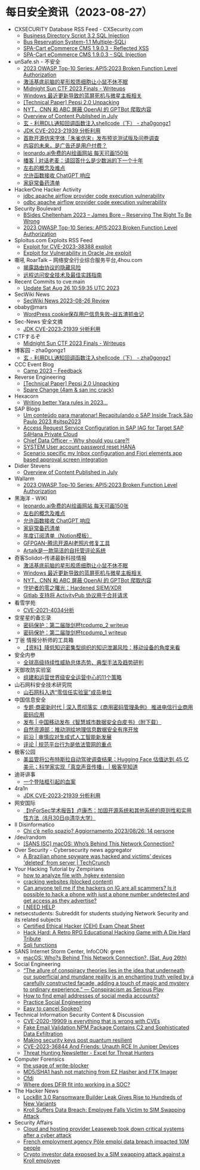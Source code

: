 # 每日安全资讯（2023-08-27）

- CXSECURITY Database RSS Feed - CXSecurity.com
  - [Business Directory Script 3.2 SQL Injection](https://cxsecurity.com/issue/WLB-2023080092)
  - [Bus Reservation System-1.1 Multiple-SQLi](https://cxsecurity.com/issue/WLB-2023080091)
  - [SPA-Cart eCommerce CMS 1.9.0.3 - Reflected XSS](https://cxsecurity.com/issue/WLB-2023080090)
  - [SPA-Cart eCommerce CMS 1.9.0.3 - SQL Injection](https://cxsecurity.com/issue/WLB-2023080089)
- unSafe.sh - 不安全
  - [2023 OWASP Top-10 Series: API5:2023 Broken Function Level Authorization](https://buaq.net/go-175480.html)
  - [激活基底前脑的星形胶质细胞让小鼠不休不眠](https://buaq.net/go-175476.html)
  - [Midnight Sun CTF 2023 Finals - Writeups](https://buaq.net/go-175475.html)
  - [Windows 最近更新导致的蓝屏死机与微星主板相关](https://buaq.net/go-175477.html)
  - [[Technical Paper] Pepsi 2.0 Unpacking](https://buaq.net/go-175474.html)
  - [NYT、CNN 和 ABC 屏蔽 OpenAI 的 GPTBot 爬取内容](https://buaq.net/go-175478.html)
  - [Overview of Content Published in July](https://buaq.net/go-175468.html)
  - [玄 - 利用DLL通知回调函数注入shellcode（下） - zha0gongz1](https://buaq.net/go-175463.html)
  - [JDK CVE-2023-21939 分析利用](https://buaq.net/go-175462.html)
  - [首款开源仿宋字体「朱雀仿宋」发布预览测试版及问卷调查](https://buaq.net/go-175470.html)
  - [内容的未来，是广告还是用户付费？](https://buaq.net/go-175466.html)
  - [leonardo.ai免费的AI绘画网站 每天可画150张](https://buaq.net/go-175464.html)
  - [播客 | 对话老麦：请回答什么是少数派的下一个十年](https://buaq.net/go-175467.html)
  - [左右的概念及难点](https://buaq.net/go-175455.html)
  - [允许函数接收 ChatGPT 响应](https://buaq.net/go-175456.html)
  - [家庭常备药清单](https://buaq.net/go-175457.html)
- HackerOne Hacker Activity
  - [jdbc apache airflow provider code execution vulnerability](https://hackerone.com/reports/2065288)
  - [odbc apache airflow provider code execution vulnerability](https://hackerone.com/reports/2065306)
- Security Boulevard
  - [BSides Cheltenham 2023 – James Bore – Reserving The Right To Be Wrong](https://securityboulevard.com/2023/08/bsides-cheltenham-2023-james-bore-reserving-the-right-to-be-wrong/)
  - [2023 OWASP Top-10 Series: API5:2023 Broken Function Level Authorization](https://securityboulevard.com/2023/08/2023-owasp-top-10-series-api52023-broken-function-level-authorization/)
- Sploitus.com Exploits RSS Feed
  - [Exploit for CVE-2023-38388 exploit](https://sploitus.com/exploit?id=4BDDB726-7EC4-54DB-825A-396C0252345B&utm_source=rss&utm_medium=rss)
  - [Exploit for Vulnerability in Oracle Jre exploit](https://sploitus.com/exploit?id=EEAA436E-2A0E-5C21-9B69-3E885475185C&utm_source=rss&utm_medium=rss)
- 嘶吼 RoarTalk – 网络安全行业综合服务平台,4hou.com
  - [揭露路由协议的隐藏风险](https://www.4hou.com/posts/kjKN)
  - [远程访问安全技术及最佳实践指南](https://www.4hou.com/posts/lkLr)
- Recent Commits to cve:main
  - [Update Sat Aug 26 10:59:35 UTC 2023](https://github.com/trickest/cve/commit/d3d534bd3b1b9971dcc46697c85bc36b165e4f4a)
- SecWiki News
  - [SecWiki News 2023-08-26 Review](http://www.sec-wiki.com/?2023-08-26)
- obaby@mars
  - [WordPress cookie保存用户信息失败–战五渣抓虫记](https://h4ck.org.cn/2023/08/wordpress-cookie%e4%bf%9d%e5%ad%98%e7%94%a8%e6%88%b7%e4%bf%a1%e6%81%af%e5%a4%b1%e8%b4%a5-%e6%88%98%e4%ba%94%e6%b8%a3%e6%8a%93%e8%99%ab%e8%ae%b0/)
- Sec-News 安全文摘
  - [JDK CVE-2023-21939 分析利用](https://govuln.com/news/url/gd7M)
- CTFするぞ
  - [Midnight Sun CTF 2023 Finals - Writeups](https://ptr-yudai.hatenablog.com/entry/2023/08/26/201508)
- 博客园 - zha0gongz1
  - [玄 - 利用DLL通知回调函数注入shellcode（下） - zha0gongz1](https://www.cnblogs.com/zha0gongz1/p/17638067.html)
- CCC Event Blog
  - [Camp 2023 – Feedback](https://events.ccc.de/2023/08/26/camp23-feedback/)
- Reverse Engineering
  - [[Technical Paper] Pepsi 2.0 Unpacking](https://www.reddit.com/r/ReverseEngineering/comments/161s6tg/technical_paper_pepsi_20_unpacking/)
  - [Spare Change (4am & san inc crack)](https://www.reddit.com/r/ReverseEngineering/comments/161ih62/spare_change_4am_san_inc_crack/)
- Hexacorn
  - [Writing better Yara rules in 2023…](https://www.hexacorn.com/blog/2023/08/26/writing-better-yara-rules-in-2023/)
- SAP Blogs
  - [Um conteúdo para maratonar! Recapitulando o SAP Inside Track São Paulo 2023 #sitsp2023](https://blogs.sap.com/2023/08/26/um-conteudo-para-maratonar-recapitulando-o-sap-inside-track-sao-paulo-2023-sitsp2023/)
  - [Access Request Service Configuration in SAP IAG for Target SAP S4Hana Private Cloud](https://blogs.sap.com/2023/08/26/access-request-service-configuration-in-sap-iag-for-target-sap-s4hana-private-cloud/)
  - [Chief Data Officer – Why should you care?!](https://blogs.sap.com/2023/08/26/chief-data-officer-why-should-you-care/)
  - [SYSTEM User account password reset HANA](https://blogs.sap.com/2023/08/26/system-user-account-password-reset-hana/)
  - [Scenario specific my Inbox configuration and Fiori elements app based approval screen integration](https://blogs.sap.com/2023/08/26/scenario-specific-my-inbox-configuration-and-fiori-elements-app-based-approval-screen-integration/)
- Didier Stevens
  - [Overview of Content Published in July](https://blog.didierstevens.com/2023/08/26/overview-of-content-published-in-july-8/)
- Wallarm
  - [2023 OWASP Top-10 Series: API5:2023 Broken Function Level Authorization](https://lab.wallarm.com/api52023-broken-function-level-authorization/)
- 黑海洋 - WIKI
  - [leonardo.ai免费的AI绘画网站 每天可画150张](https://blog.upx8.com/3807)
  - [左右的概念及难点](https://blog.upx8.com/3806)
  - [允许函数接收 ChatGPT 响应](https://blog.upx8.com/3805)
  - [家庭常备药清单](https://blog.upx8.com/3804)
  - [年度订阅清单（Notion模板）](https://blog.upx8.com/3803)
  - [GFPGAN-腾讯开源AI老照片修复工具](https://blog.upx8.com/3802)
  - [Artalk是一款简洁的自托管评论系统](https://blog.upx8.com/3801)
- 奇客Solidot–传递最新科技情报
  - [激活基底前脑的星形胶质细胞让小鼠不休不眠](https://www.solidot.org/story?sid=75904)
  - [Windows 最近更新导致的蓝屏死机与微星主板相关](https://www.solidot.org/story?sid=75903)
  - [NYT、CNN 和 ABC 屏蔽 OpenAI 的 GPTBot 爬取内容](https://www.solidot.org/story?sid=75902)
  - [守护者的零之曙光：Hardened SIEM/XDR](https://www.solidot.org/story?sid=75901)
  - [Gitlab 支持将 ActivityPub 协议用于合并请求](https://www.solidot.org/story?sid=75900)
- 看雪学苑
  - [CVE-2021-4034分析](https://mp.weixin.qq.com/s?__biz=MjM5NTc2MDYxMw==&mid=2458515354&idx=1&sn=282663afdadcd7ef0efccff8b4a84470&chksm=b18ec71086f94e06b9b4a5f6d56402738283e665f6656a7c01acb1ad2c0fcdebbdeda0a23a6d&scene=58&subscene=0#rd)
- 空星星的备忘录
  - [密码保护：第二届陇剑杯tcpdump_2  writeup](http://blog.rainbutterfly.xyz/2023/08/27/%e7%ac%ac%e4%ba%8c%e5%b1%8a%e9%99%87%e5%89%91%e6%9d%aftcpdump_2-writeup/)
  - [密码保护：第二届陇剑杯tcpdump_1 writeup](http://blog.rainbutterfly.xyz/2023/08/27/%e7%ac%ac%e4%ba%8c%e5%b1%8a%e9%99%87%e5%89%91%e6%9d%aftcpdump_1-writeup/)
- 丁爸 情报分析师的工具箱
  - [【资料】降低知识密集型组织的知识泄漏风险：移动设备的角度来看](https://mp.weixin.qq.com/s?__biz=MzI2MTE0NTE3Mw==&mid=2651138326&idx=1&sn=aa779e7ce621021632b101a339264d0e&chksm=f1af5e2cc6d8d73a174aa6e117ecbeee3437ec07fe866abaf4ed6c15386daeba4434a0bf3345&scene=58&subscene=0#rd)
- 安全内参
  - [全球高级持续性威胁总体态势、典型手法及趋势研判](https://mp.weixin.qq.com/s?__biz=MzI4NDY2MDMwMw==&mid=2247509612&idx=1&sn=6af1044a06acf79d0379c83313b3824c&chksm=ebfae14cdc8d685a1d63d554b0f6df1802d0d6ca1eb18fdd1423b07e16219ae4984ade4f328e&scene=58&subscene=0#rd)
- 天御攻防实验室
  - [组建和运营世界级安全运营中心的11个策略](https://mp.weixin.qq.com/s?__biz=MzU0MzgyMzM2Nw==&mid=2247485020&idx=1&sn=b82fe0c08e935432a4d63fcbb6d84ef3&chksm=fb04c534cc734c227c0f68152eab5db4da235be7898dec8e21a9f1bfc5990edf0aba5069a972&scene=58&subscene=0#rd)
- 山石网科安全技术研究院
  - [山石网科入选“零信任实验室”成员单位](https://mp.weixin.qq.com/s?__biz=MzUzMDUxNTE1Mw==&mid=2247502003&idx=1&sn=041b91801a065a67bf773b1e9c4c8bf4&chksm=fa521d0dcd25941ba227718137803b9d3acf0b28bbd92019a61d8aa06d367952b6b2ad40fc93&scene=58&subscene=0#rd)
- 中国信息安全
  - [专题·商密新时代 | 深入贯彻落实《商用密码管理条例》 推进电信行业商用密码应用](https://mp.weixin.qq.com/s?__biz=MzA5MzE5MDAzOA==&mid=2664191337&idx=1&sn=2a5d5f0cca5bc0ec80e7a5df4fb80fb9&chksm=8b595790bc2ede8642fb5667b3f9b2e76fe3da8b98ce6eca0bb094815fb3e6233ec71fe8304d&scene=58&subscene=0#rd)
  - [发布 | 中国移动发布《智慧城市数据安全白皮书》（附下载）](https://mp.weixin.qq.com/s?__biz=MzA5MzE5MDAzOA==&mid=2664191337&idx=2&sn=37c7c1c308e95ec77e7a2f2decc133d8&chksm=8b595790bc2ede864c749291f6ae7d6481d85fd1c82b04c049476965f799fcd92c102762af97&scene=58&subscene=0#rd)
  - [自然资源部：推动测绘地理信息数据安全有序开放](https://mp.weixin.qq.com/s?__biz=MzA5MzE5MDAzOA==&mid=2664191337&idx=3&sn=8e45c48ec10c7009d4455d30ab214b05&chksm=8b595790bc2ede86cce4db624f84d6a327787e127724c7add93df84aa55f7ab74d0325d47e6a&scene=58&subscene=0#rd)
  - [前沿 | 审慎应对生成式人工智能新发展](https://mp.weixin.qq.com/s?__biz=MzA5MzE5MDAzOA==&mid=2664191337&idx=4&sn=8409ab735e6d406734c24f4e1e63930f&chksm=8b595790bc2ede861022ba1a9faea6b8bee5cd3d60a14726be49505c2e1b735f79a7d049e5de&scene=58&subscene=0#rd)
  - [评论 | 规范平台行为是依法管网的重点](https://mp.weixin.qq.com/s?__biz=MzA5MzE5MDAzOA==&mid=2664191337&idx=5&sn=9ac3f6d64604e01f504e0d05acd05b36&chksm=8b595790bc2ede86a97c58fd67017ea74c885965f5625edf1afe7998b90a12aad2ce2f5137b5&scene=58&subscene=0#rd)
- 极客公园
  - [美监管将公布特斯拉自动驾驶调查结果；Hugging Face 估值达到 45 亿美元；科学家实现「真空声音传播」 | 极客早知道](https://mp.weixin.qq.com/s?__biz=MTMwNDMwODQ0MQ==&mid=2653008470&idx=1&sn=5055d3ea6333ba5859af6f0e254c5193&chksm=7e54cfe0492346f62f4e037247ab20526b5301f6f2f36fdf44f954d6aae3d6f5b4e09f17ed3e&scene=58&subscene=0#rd)
- 迪哥讲事
  - [一个登陆框引起的血案](https://mp.weixin.qq.com/s?__biz=MzIzMTIzNTM0MA==&mid=2247491696&idx=1&sn=2922282ed9b1523afaf5004d73aa81cb&chksm=e8a5ea13dfd26305c914ebb4da93982df921bbc34c2964cf744c766178ebad89a2470e8e609f&scene=58&subscene=0#rd)
- 4ra1n
  - [JDK CVE-2023-21939 分析利用](https://mp.weixin.qq.com/s?__biz=MzkzOTQzOTE1NQ==&mid=2247483750&idx=1&sn=12a793075d0a8713bbfb4341b3591628&chksm=c2f1a43af5862d2cc898be9e4b43b24d24b29173501d3c10d812a8fcb7dd25d858e3095969ea&scene=58&subscene=0#rd)
- 网安国际
  - [【InForSec学术报告】卢康杰：加固开源系统和其他系统的原则性和实用性方法（8月30日@清华大学）](https://mp.weixin.qq.com/s?__biz=MzA4ODYzMjU0NQ==&mid=2652314163&idx=1&sn=974e8133f4a1c1a28d6e4a1476cd34ad&chksm=8bc487bdbcb30eab6b5a1e0b807e583d4c1bf379029636ebcc70d8d23f11a91f40dc5936f54b&scene=58&subscene=0#rd)
- Il Disinformatico
  - [Chi c’è nello spazio? Aggiornamento 2023/08/26: 14 persone](http://attivissimo.blogspot.com/2023/08/chi-ce-nello-spazio-aggiornamento.html)
- /dev/random
  - [[SANS ISC] macOS: Who’s Behind This Network Connection?](https://blog.rootshell.be/2023/08/26/sans-isc-macos-whos-behind-this-network-connection/)
- Over Security - Cybersecurity news aggregator
  - [A Brazilian phone spyware was hacked and victims’ devices 'deleted' from server | TechCrunch](https://techcrunch.com/2023/08/26/brazil-webdetetive-spyware-deleted/?guccounter=1)
- Your Hacking Tutorial by Zempirians
  - [how to analyze file with .hgkey extension](https://www.reddit.com/r/HowToHack/comments/161sm9z/how_to_analyze_file_with_hgkey_extension/)
  - [cracking websites (blocked content)](https://www.reddit.com/r/HowToHack/comments/1622xw3/cracking_websites_blocked_content/)
  - [Can anyone tell me if the hackers on IG are all scammers? Is it possible to hack a phone with just a phone number undetected and get access as they advertise?](https://www.reddit.com/r/HowToHack/comments/1624jl0/can_anyone_tell_me_if_the_hackers_on_ig_are_all/)
  - [I NEED HELP](https://www.reddit.com/r/HowToHack/comments/161klfo/i_need_help/)
- netsecstudents: Subreddit for students studying Network Security and its related subjects
  - [Certified Ethical Hacker (CEH) Exam Cheat Sheet](https://www.reddit.com/r/netsecstudents/comments/1621c9n/certified_ethical_hacker_ceh_exam_cheat_sheet/)
  - [Hack Hard: A Retro RPG Educational Hacking Game with A Die Hard Tribute](https://www.reddit.com/r/netsecstudents/comments/161innq/hack_hard_a_retro_rpg_educational_hacking_game/)
  - [Sqli functions](https://www.reddit.com/r/netsecstudents/comments/161nopu/sqli_functions/)
- SANS Internet Storm Center, InfoCON: green
  - [macOS: Who&#x3f;s Behind This Network Connection&#x3f;, (Sat, Aug 26th)](https://isc.sans.edu/diary/rss/30160)
- Social Engineering
  - [“The allure of conspiracy theories lies in the idea that underneath our superficial and mundane reality is an enchanting truth veiled by a carefully constructed facade, adding a touch of magic and mystery to ordinary experience.” — Conspiracism as Serious Play](https://www.reddit.com/r/SocialEngineering/comments/1629zq8/the_allure_of_conspiracy_theories_lies_in_the/)
  - [How to find email addresses of social media accounts?](https://www.reddit.com/r/SocialEngineering/comments/161wv9x/how_to_find_email_addresses_of_social_media/)
  - [Practice Social Engineering](https://www.reddit.com/r/SocialEngineering/comments/161tlrn/practice_social_engineering/)
  - [Easy to cancel Spokeo?](https://www.reddit.com/r/SocialEngineering/comments/161id4e/easy_to_cancel_spokeo/)
- Technical Information Security Content & Discussion
  - [CVE-2020-19909 is everything that is wrong with CVEs](https://www.reddit.com/r/netsec/comments/161sail/cve202019909_is_everything_that_is_wrong_with_cves/)
  - [Fake Email Validation NPM Package Contains C2 and Sophisticated Data Exfiltration](https://www.reddit.com/r/netsec/comments/161ip1o/fake_email_validation_npm_package_contains_c2_and/)
  - [Making security keys post quantum resilient](https://www.reddit.com/r/netsec/comments/161yve8/making_security_keys_post_quantum_resilient/)
  - [CVE-2023-36844 And Friends: Unauth RCE In Juniper Devices](https://www.reddit.com/r/netsec/comments/161rpw7/cve202336844_and_friends_unauth_rce_in_juniper/)
  - [Threat Hunting Newsletter - Excel for Threat Hunters](https://www.reddit.com/r/netsec/comments/161ry2h/threat_hunting_newsletter_excel_for_threat_hunters/)
- Computer Forensics
  - [the usage of write-blocker](https://www.reddit.com/r/computerforensics/comments/161vo9q/the_usage_of_writeblocker/)
  - [MD5/SHA1 hash not matching from EZ Hasher and FTK Imager](https://www.reddit.com/r/computerforensics/comments/161jay2/md5sha1_hash_not_matching_from_ez_hasher_and_ftk/)
  - [Cfdi](https://www.reddit.com/r/computerforensics/comments/161kbcl/cfdi/)
  - [Where does DFIR fit into working in a SOC?](https://www.reddit.com/r/computerforensics/comments/161hn95/where_does_dfir_fit_into_working_in_a_soc/)
- The Hacker News
  - [LockBit 3.0 Ransomware Builder Leak Gives Rise to Hundreds of New Variants](https://thehackernews.com/2023/08/lockbit-30-ransomware-builder-leak.html)
  - [Kroll Suffers Data Breach: Employee Falls Victim to SIM Swapping Attack](https://thehackernews.com/2023/08/kroll-suffers-data-breach-employee.html)
- Security Affairs
  - [Cloud and hosting provider Leaseweb took down critical systems after a cyber attack](https://securityaffairs.com/149897/hacking/leaseweb-cyber-attack.html)
  - [French employment agency Pôle emploi data breach impacted 10M people](https://securityaffairs.com/149890/breaking-news/pole-emploi-data-breach.html)
  - [Crypto investor data exposed by a SIM swapping attack against a Kroll employee](https://securityaffairs.com/149878/cyber-crime/kroll-sim-swapping-attack.html)
